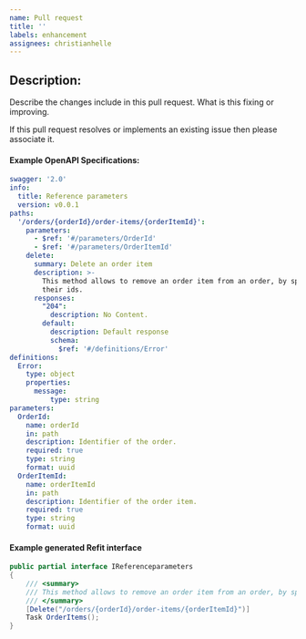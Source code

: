 ```yaml
---
name: Pull request
title: ''
labels: enhancement
assignees: christianhelle
---
```


## Description:

Describe the changes include in this pull request. What is this fixing or improving.

If this pull request resolves or implements an existing issue then please associate it.

#### Example OpenAPI Specifications:
```yaml
swagger: '2.0'
info:
  title: Reference parameters
  version: v0.0.1
paths:
  '/orders/{orderId}/order-items/{orderItemId}':
    parameters:
      - $ref: '#/parameters/OrderId'
      - $ref: '#/parameters/OrderItemId'
    delete:
      summary: Delete an order item
      description: >-
        This method allows to remove an order item from an order, by specifying
        their ids.
      responses:
        "204":
          description: No Content.
        default:
          description: Default response
          schema:
            $ref: '#/definitions/Error'
definitions:
  Error:
    type: object
    properties:
      message:
          type: string
parameters:
  OrderId:
    name: orderId
    in: path
    description: Identifier of the order.
    required: true
    type: string
    format: uuid
  OrderItemId:
    name: orderItemId
    in: path
    description: Identifier of the order item.
    required: true
    type: string
    format: uuid
```

#### Example generated Refit interface
```cs
public partial interface IReferenceparameters
{
	/// <summary>
	/// This method allows to remove an order item from an order, by specifying their ids.
	/// </summary>
	[Delete("/orders/{orderId}/order-items/{orderItemId}")]
	Task OrderItems();
}
```
